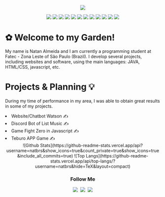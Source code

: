 <div align="center">
<img src="https://i.imgur.com/gGIcPAc.png">

<img src="https://img.shields.io/badge/-GitHub-181717?style=flat-square&logo=github"/></a>
<img src="https://img.shields.io/badge/-GitLab-FCA121?style=flat-square&logo=gitlab"/></a>
<img src="https://img.shields.io/badge/C++-00599C?style=flat-square&logo=C%2B%2B&logoColor=white"/></a>
<img src="https://img.shields.io/badge/Java-007396?style=flat-square&logo=Java&logoColor=white"/></a>
<img src="https://img.shields.io/badge/Python-3766AB?style=flat-square&logo=Python&logoColor=white"/></a>
<img src="https://img.shields.io/badge/-HTML5-E34F26?style=flat-square&logo=html5&logoColor=white"/></a>
<img src="https://img.shields.io/badge/-CSS3-1572B6?style=flat-square&logo=css3"/></a>
<img src="https://img.shields.io/badge/Javascript-ffb13b?style=flat-square&logo=javascript&logoColor=white"/></a>
<img src="https://img.shields.io/badge/json-5E5C5C?style=flat-square&logo=json&logoColor=white"/></a>
<img src="https://img.shields.io/badge/Lua-2C2D72?style=flat-square&logo=lua&logoColor=white"/></a>
<img src="https://img.shields.io/badge/-Bootstrap-563D7C?style=flat-square&logo=bootstrap"/></a>
<img src="https://img.shields.io/badge/PHP-777BB4?style=flat-square&logo=php&logoColor=white"/></a>
</div>

<div id="banner" class="cycle-slideshow" data-cycle-slides="> div">
	<div id="b1">
		<span>
			<h1> ✿ Welcome to my Garden! </h1>
			<p>My name is Natan Almeida and I am currently a programming student at Fatec - Zona Leste of São Paulo (Brazil). I develop several projects, including websites and software, using the main languages: JAVA, HTML/CSS, javascript, etc. </p>
		</span>
	</div>
       <div id="b2">
           <h1> Projects & Planning 💡 </h1>
		<p> During my time of performance in my area, I was able to obtain great results in some of my projects.</p>
	           <li>Website/Chatbot Watson ✍</li>
                   <li>Discord Bot of List Music ✍</li>
	           <li>Game Fight Zero in Javascript ✍</li> 
                   <li>Teburo APP Game ✍</li>
       </div>
       <div align="center">
          ![Github Stats](https://github-readme-stats.vercel.app/api?username=natbrs&show_icons=true&count_private=true&show_icons=true&include_all_commits=true)
          ![Top Langs](https://github-readme-stats.vercel.app/api/top-langs/?username=natbrs&hide=TeX&layout=compact)
       </div>
       <div align="center">      
       <h3 align="center"> Follow Me </h3>
           <p align="center">
               <a href=""><img src="https://img.shields.io/badge/Twitter-1DA1F2?style=flat-square&logo=twitter&logoColor=white"/></a>&nbsp
               <a href=""><img src="https://img.shields.io/badge/Instagram-E4405F?style=flat-             square&logo=Instagram&logoColor=white&link=https://www.instagram.com/sp_natan"/></a>&nbsp
               <a href=""><img src="https://img.shields.io/badge/Gmail-d14836?style=flat-square&logo=Gmail&logoColor=white&link=kimhyein7110@gmail.com"/></a>
           </p>
      </div>
    
